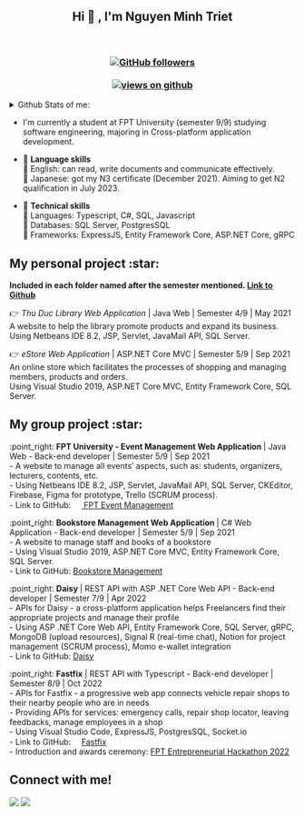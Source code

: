 <h2 align="center"> Hi 👋 , I'm Nguyen Minh Triet <br/></h2><br>
<h3 align="center">
  <a href="https://github.com/Triet0211" target="_blank">
    <img alt="GitHub followers" src="https://img.shields.io/github/followers/Triet0211?label=Github%20followers&style=for-the-badge">
  </a> <br> <br>
  <a href="https://github.com/Triet0211" target="_blank">
    <img src="https://komarev.com/ghpvc/?username=Triet0211&label=Views&color=brightgreen&style=flat-square" alt="views on github" />
  </a>
  </h3>   

<details>
   <summary>Github Stats of me:</summary>
<div align="center">
<a href="#"><img src="https://github-readme-stats.vercel.app/api?username=Triet0211&show_icons=true&count_private=true&theme=radical" width="350" height="250" ></a>
  <br>
<a href="#"><img src="https://github-readme-stats.vercel.app/api/top-langs/?username=Triet0211&layout=compact&theme=radical" width="350" height="250" ></a>

</div>
</details> 

- I'm currently a student at FPT University (semester 9/9) studying software engineering, majoring in Cross-platform application development.
- :high_brightness: <b>Language skills</b> <br>
  :beginner: English: can read, write documents and communicate effectively. <br>
  :beginner: Japanese: got my N3 certificate (December 2021). Aiming to get N2 qualification in July 2023. <br>
  
- :high_brightness: <b>Technical skills</b> <br>
  :beginner: Languages: Typescript, C#, SQL, Javascript <br>
  :beginner: Databases: SQL Server, PostgresSQL <br>
  :beginner: Frameworks: ExpressJS, Entity Framework Core, ASP.NET Core, gRPC <br>

<h2>My personal project :star:</h2>
<strong>Included in each folder named after the semester mentioned. <a href="https://github.com/Triet0211/personal-project" >Link to Github</a></strong>

:point_right: _Thu Duc Library Web Application_ | Java Web | Semester 4/9 | May 2021 <br>
A website to help the library promote products and expand its business.<br>
Using Netbeans IDE 8.2, JSP, Servlet, JavaMail API, SQL Server.<br>

:point_right: _eStore Web Application_ | ASP.NET Core MVC | Semester 5/9 | Sep 2021<br>
An online store which facilitates the processes of shopping and managing members, products and orders.<br>
Using Visual Studio 2019, ASP.NET Core MVC, Entity Framework Core, SQL Server.<br>

<h2>My group project :star:</h2>
<p>
:point_right: <strong>FPT University - Event Management Web Application </strong> | Java Web -  Back-end developer | Semester 5/9 | Sep 2021 <br>
  - A website to manage all events’ aspects, such as: students, organizers, lecturers, contents, etc. <br>
  - Using Netbeans IDE 8.2, JSP, Servlet, JavaMail API, SQL Server, CKEditor, Firebase, Figma for prototype, Trello (SCRUM process). <br>
  - Link to GitHub: <a href="https://github.com/Triet0211/EventManagement.git"><img src="https://github.com/Triet0211/EventManagement/blob/master/ProjectResource/resource_doc/image_EMS_logo.png?raw=true" height="15" width="15"> FPT Event Management</a>
</p>
<p>
:point_right: <strong>Bookstore Management Web Application </strong> | C# Web Application - Back-end developer | Semester 5/9 | Sep 2021 <br>
  - A website to manage staff and books of a bookstore <br>
  - Using Visual Studio 2019, ASP.NET Core MVC, Entity Framework Core, SQL Server. <br>
  - Link to GitHub: <a href="https://github.com/Triet0211/BookManagementWeb.git">Bookstore Management</a>
</p>
<p>
:point_right: <strong>Daisy </strong> | REST API with ASP .NET Core Web API - Back-end developer | Semester 7/9 | Apr 2022 <br>
  - APIs for Daisy - a cross-platform application helps Freelancers find their appropriate projects and manage their profile <br>
  - Using ASP .NET Core Web API, Entity Framework Core, SQL Server, gRPC, MongoDB (upload resources), Signal R (real-time chat), Notion for project management (SCRUM process), Momo e-wallet integration </br>
  - Link to GitHub: <a href="https://github.com/sode-co/daisy-application">Daisy</a> </br>
</p>
<p>
:point_right: <strong>Fastfix</strong> | REST API with Typescript - Back-end developer | Semester 8/9 | Oct 2022 <br>
  - APIs for Fastfix - a progressive web app connects vehicle repair shops to their nearby people who are in needs <br>
  - Providing APIs for services: emergency calls, repair shop locator, leaving feedbacks, manage employees in a shop </br>
  - Using Visual Studio Code, ExpressJS, PostgresSQL, Socket.io <br>
  - Link to GitHub: <a href="https://github.com/fastfix-exe"><img src="https://user-images.githubusercontent.com/90385862/225027330-7f0f828a-b342-42ef-9d3e-b30ea2972de2.png" height="15" width="15">Fastfix</a> </br>
  - Introduction and awards ceremony: <a href="https://www.youtube.com/watch?v=XuYngw69FQI"> FPT Entrepreneurial Hackathon 2022 </a>
</p>


<h2>Connect with me!</h2>
 
[<img src="https://img.shields.io/badge/linkedin-%230077B5.svg?&style=for-the-badge&logo=linkedin&logoColor=white" />](https://linkedin.com/in/triet-nguyen-0211) [<img src = "https://img.shields.io/badge/zalo-%2320A1F1.svg?&style=for-the-badge&logo=zalo&logoColor=white">](https://zalo.me/0963212750)  
